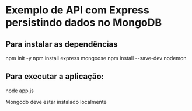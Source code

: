 # Exemplo de API com Express persistindo dados no MongoDB


## Para instalar as dependências
npm init -y
npm install express mongoose
npm install --save-dev nodemon


## Para executar a aplicação:

node app.js

Mongodb deve estar instalado localmente